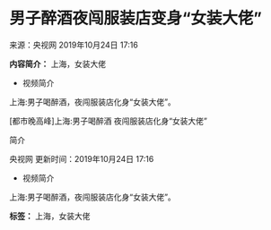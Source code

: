 # 男子醉酒夜闯服装店变身“女装大佬”

来源：央视网 2019年10月24日 17:16

**内容简介：** 上海，女装大佬

- 视频简介

上海:男子喝醉酒，夜闯服装店化身“女装大佬”。

[都市晚高峰]上海:男子喝醉酒 夜闯服装店化身“女装大佬”

简介

央视网 更新时间：2019年10月24日 17:16

- 视频简介

上海:男子喝醉酒，夜闯服装店化身“女装大佬”。

**标签：** 上海，女装大佬
